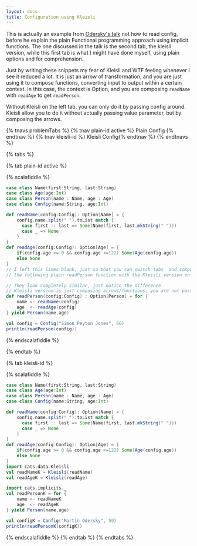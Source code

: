 ```yaml
---
layout: docs 
title: Configuration using Kleisli
---
```


This is actually an example from [Odersky's talk](https://www.youtube.com/watch?v=YXDm3WHZT5g) not how to read config, before he explain the plain Functional programming approach using implicit functions.  The one discussed in the talk is the second tab, the kleisli version, while this first tab is what I might have done myself, using plain options and for comprehension. 

Just by writing these snippets my fear of Kleisli and WTF feeling whenever I see it reduced a lot. It is just an arrow of transformation, and you are just using it to compose functions, converting input to output within a certain context. In this case, the context is Option, and you are composing `readName` with `readAge` to get `readPerson`.

Without Kleisli on the left tab, you can only do it by passing config around. Kleisli allow you to do it without actually passing value parameter, but by composing the arrows.

{% tnavs problemTabs %}
    {% tnav plain-id active %} Plain Config {% endtnav %}
    {% tnav kleisli-id  %} Kleisli Config{% endtnav %}
{% endtnavs %}

{% tabs %} 

{% tab plain-id active %} 

{% scalafiddle %}

```scala 
case class Name(first:String, last:String)
case class Age(age:Int)
case class Person(name : Name, age : Age)
case class Config(name:String, age:Int)

def readName(config:Config): Option[Name] = {
    config.name.split(" ").toList match {
      case first :: last => Some(Name(first, last.mkString(" ")))
      case _ => None
    }
}
def readAge(config:Config): Option[Age] = {
    if(config.age >= 0 && config.age <=122) Some(Age(config.age))
    else None
}
// I left this lines blank, just so that you can switch tabs  and compare at the same level
// the following plain readPerson function with the Kleisli version on the other tab

// They look completely similar, just notice the difference
// Kleisli version is just composing arrows/functions, you are not passing any parameter
def readPerson(config:Config) : Option[Person] = for {
    name <- readName(config)
    age  <- readAge(config)
} yield Person(name,age)

val config = Config("Simon Peyton Jones", 60)
println(readPerson(config))
```
{% endscalafiddle %}

{% endtab %}

{% tab kleisli-id %} 

{% scalafiddle %}

```scala 
case class Name(first:String, last:String)
case class Age(age:Int)
case class Person(name : Name, age : Age)
case class Config(name:String, age:Int)

def readName(config:Config): Option[Name] = {
    config.name.split(" ").toList match {
      case first :: last => Some(Name(first, last.mkString(" ")))
      case _ => None
    }
}
def readAge(config:Config): Option[Age] = {
    if(config.age >= 0 && config.age <=122) Some(Age(config.age))
    else None
}
import cats.data.Kleisli
val readNameK = Kleisli(readName)
val readAgeK = Kleisli(readAge)

import cats.implicits._
val readPersonK = for {
    name <- readNameK  
    age  <- readAgeK
} yield Person(name,age)

val configK = Config("Martin Odersky", 59)
println(readPersonK(configK))
```
{% endscalafiddle %}
{% endtab %}
{% endtabs %}
